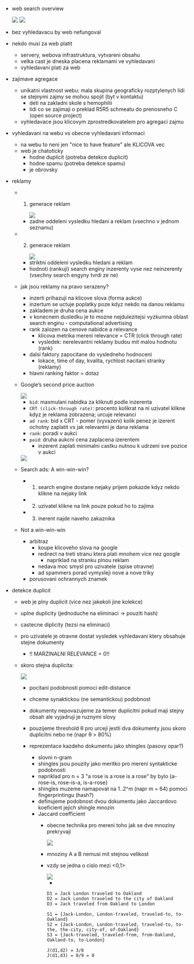- web search overview

    <img src="../images/14/01.png">

    <img src="../images/14/02.png">

- bez vyhledavacu by web nefungoval
- nekdo musi za web platit 
    - servery, webova infrastruktura, vytvareni obsahu
    - velka cast je dneska placena reklamami ve vyhledavani
    - vyhledavani plati za web

- zajimave agregace
    - unikatni vlastnost webu: mala skupina geograficky rozptylenych lidi se stejnymi zajmy se mohou spojit (byt v kontaktu)
        - deti na zakladni skole s hemophilii
        - lidi co se zajimaji o preklad R5R5 schmeatu do prenosneho C (open source project)
    -  vyhledavace jsou klicovym zprostredkovatelem pro agregaci zajmu

- vyhledavani na webu vs obecne vyhledavani informaci
    - na webu to neni jen "nice to have feature" ale KLICOVA vec
    - web je chatoticky
        - hodne duplicit (potreba detekce duplicit)
        - hodne spamu (potreba detekce spamu)
        - je obrovsky

- reklamy
    - 1. generace reklam

            <img src="../images/14/03.png">

        - zadne oddeleni vysledku hledani a reklam (vsechno v jednom seznamu)

    - 2. generace reklam

            <img src="../images/14/04.png">

        - striktni oddeleni vysledku hledani a reklam
        - hodnoti (rankuji) search enginy inzerenty vyse nez neinzerenty (vsechny search engyny tvrdi ze ne)
    
    - jak jsou reklamy na pravo serazeny?
        - inzerti prihazuji na klicove slova (forma aukce)
        - inzertum se uctuje poplatky poze kdyz nekdo na danou reklamu
        - zakladem je druha cena aukce
        - v konecnem dusledku je to mozne nejdulezitejsi vyzkumna oblast search enginu - computational advertising
        - rank zalozen na cenove nabidce a relevance
            - klicova metrika mereni relevance = CTR (click through rate)
            - vysledek: nerelevantni reklamy budou mit malou hodnotu (rank)
        - dalsi faktory zapocitane do vysledneho hodnoceni
            - lokace, time of day, kvalita, rychlost nacitani stranky (reklamy)
        - hlavni ranking faktor = dotaz

    - Google’s second price auction
            
        <img src="../images/14/05.png">

        - `bid`: maxmulani nabidka za kliknuti podle inzerenta
        - `CRT (click-through rate)`: procento kolikrat na ni uzivatel klikne kdyz je reklama zobrazena; urcuje relevanci
        - `ad rank`: bid x CRT - pomer (vyvazeni) kolik penez je izerent ochotny zaplatit vs jak relevantni je dana reklama
        - `rank`: poradi v aukci
        - `paid`: druha aukcni cena zaplacena izerentem
            - inzerent zaplati minimalni castku nutnou k udrzeni sve pozice v aukci

        <img src="../images/14/06.png">

    - Search ads: A win-win-win?
        - 1) search engine dostane nejaky prijem pokazde kdyz nekdo klikne na nejaky link
        - 2) uzivatel klikne na link pouze pokud ho to zajima
        - 3) inerent najde naveho zakaznika

    - Not a win-win-win
        - arbitraz
            - koupe klicoveho slova na google
            - redirect na treti stranu ktera plati mnohem vice nez google
                - napriklad na stranku plnou reklam
            - nedava moc smysl pro uzivatele (spise otravne)
            - ad spammers porad vymysleji nove a nove triky
        - porusovani ochrannych znamek

- detekce duplicit
    - web je plny duplicit (vice nez jakekoli jine kolekce)
    - uplne duplicity (jednoduche na eliminaci -> pouziti hash)
    - castecne diplicity (tezsi na eliminaci)
    - pro uzivatele je otravne dostat vysledek vyhledavani ktery obsahuje stejne dokumenty
        - !! MARZINALNI RELEVANCE = 0!!

    - skoro stejna duplicita:

        <img src="../images/14/07.png">

        - pocitani podobnosti pomoci edit-distance
        - chceme synaktickou (ne semantickou) podobnost
        - dokumenty nepovazujeme za temer duplicitni pokud maji stejny obsah ale vyjadruji je ruznymi slovy
        - pouzijeme threshold θ pro urceji jestli dva dokumenty jsou skoro duplicitni nebo ne (napr θ > 80%)

        - reprezentace kazdeho dokumentu jako shingles (pasovy opar?)
            - slovni n-gram
            - shingles jsou pouzity jako meritko pro mereni syntakticke podobnosti
            - napriklad pro n = 3 "a rose is a rose is a rose" by bylo {a-rose-is, rose-is-a, is-a-rose}
            - shingles muzeme namapovat na 1..2^m (napr m = 64) pomoci fingerprintingu (hash?)
            - definujeme podobnost dvou dokumentu jako Jaccardovo koeficient jejich shingle mnozin
            - Jaccard coefficient
                - obecne technika pro mereni toho jak se dve mnoziny prekryvaji

                    <img src="../images/14/08.png">

                - mnoziny A a B nemusi mit stejnou velikost
                - vzdy se jedna o cislo mezi <0,1>

                    <img src="../images/14/09.png">

                    -
                    ```
                    D1 = Jack London traveled to Oakland
                    D2 = Jack London traveled to the city of Oakland
                    D3 = Jack traveled from Oakland to London

                    S1 = {Jack-London, London-traveled, traveled-to, to-Oakland}
                    S2 = {Jack-London, London-traveled, traveled-to, to-the, the-city, city-of, of-Oakland}
                    S3 = {Jack-traveled, traveled-from, from-Oakland, Oakland-to, to-London}

                    J(d1,d2) = 3/8
                    J(d1,d3) = 0/9 = 0
                    ```